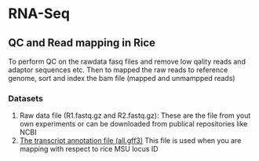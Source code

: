 # RNA-Seq
<p align="justify">

  
## QC and Read mapping in Rice
To perform QC on the rawdata fasq files and remove low qality reads and adaptor sequences etc. Then to mapped the raw reads to reference genome, sort and index the bam file (mapped and unmampped reads)

### Datasets
1. Raw data file (R1.fastq.gz and R2.fastq.gz): These are the file from yout own experiments or can be downloaded from publical repositories like NCBI
2.  [The transcript annotation file (all.gff3)](http://rice.uga.edu/pub/data/Eukaryotic_Projects/o_sativa/annotation_dbs/pseudomolecules/version_7.0/all.dir) This file is used when you are mapping with respect to rice MSU locus ID



